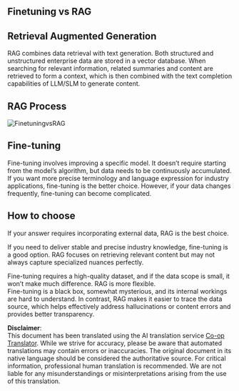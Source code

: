 <!--
CO_OP_TRANSLATOR_METADATA:
{
  "original_hash": "e4e010400c2918557b36bb932a14004c",
  "translation_date": "2025-07-09T19:04:43+00:00",
  "source_file": "md/03.FineTuning/FineTuning_vs_RAG.md",
  "language_code": "en"
}
-->
## Finetuning vs RAG

## Retrieval Augmented Generation

RAG combines data retrieval with text generation. Both structured and unstructured enterprise data are stored in a vector database. When searching for relevant information, related summaries and content are retrieved to form a context, which is then combined with the text completion capabilities of LLM/SLM to generate content.

## RAG Process
![FinetuningvsRAG](../../../../imgs/03/intro/rag.png)

## Fine-tuning
Fine-tuning involves improving a specific model. It doesn’t require starting from the model’s algorithm, but data needs to be continuously accumulated. If you want more precise terminology and language expression for industry applications, fine-tuning is the better choice. However, if your data changes frequently, fine-tuning can become complicated.

## How to choose
If your answer requires incorporating external data, RAG is the best choice.

If you need to deliver stable and precise industry knowledge, fine-tuning is a good option. RAG focuses on retrieving relevant content but may not always capture specialized nuances perfectly.

Fine-tuning requires a high-quality dataset, and if the data scope is small, it won’t make much difference. RAG is more flexible.  
Fine-tuning is a black box, somewhat mysterious, and its internal workings are hard to understand. In contrast, RAG makes it easier to trace the data source, which helps effectively address hallucinations or content errors and provides better transparency.

**Disclaimer**:  
This document has been translated using the AI translation service [Co-op Translator](https://github.com/Azure/co-op-translator). While we strive for accuracy, please be aware that automated translations may contain errors or inaccuracies. The original document in its native language should be considered the authoritative source. For critical information, professional human translation is recommended. We are not liable for any misunderstandings or misinterpretations arising from the use of this translation.